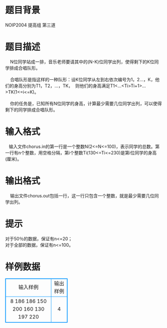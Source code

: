 # 

 
 # 题目背景 
NOIP2004&nbsp;提高组&nbsp;第三道 

 
 # 题目描述 
&nbsp;&nbsp;&nbsp;&nbsp;N位同学站成一排，音乐老师要请其中的(N-K)位同学出列，使得剩下的K位同学排成合唱队形。<BR><BR>&nbsp;&nbsp;&nbsp;&nbsp;合唱队形是指这样的一种队形：设K位同学从左到右依次编号为1，2…，K，他们的身高分别为T1，T2，…，TK，&nbsp;&nbsp;则他们的身高满足T1&lt;...&lt;Ti&gt;Ti+1&gt;…&gt;TK(1&lt;=i&lt;=K)。<BR><BR>&nbsp;&nbsp;&nbsp;&nbsp;你的任务是，已知所有N位同学的身高，计算最少需要几位同学出列，可以使得剩下的同学排成合唱队形。<BR> 

 
 # 输入格式 
&nbsp;&nbsp;&nbsp;输入文件chorus.in的第一行是一个整数N(2&lt;=N&lt;=100)，表示同学的总数。第一行有n个整数，用空格分隔，第i个整数Ti(130&lt;=Ti&lt;=230)是第i位同学的身高(厘米)。 

 
 # 输出格式 
&nbsp;&nbsp;&nbsp;&nbsp;输出文件chorus.out包括一行，这一行只包含一个整数，就是最少需要几位同学出列。 

 
 # 提示 
对于50％的数据，保证有n&lt;=20；<BR>对于全部的数据，保证有n&lt;=100。<BR> 
# 样例数据
<style>
        table,table tr th, table tr td { border:1px solid #0094ff; }
        table { width: 200px; min-height: 25px; line-height: 25px; text-align: center; border-collapse: collapse;}   
    </style>
<table>
	<tr>
		<td>输入样例</td>
		<td>输出样例</td>
	</tr>
<tr><td>8
186 186 150 200 160 130 197 220
</td><td>4</td></tr></table>
